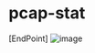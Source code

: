 # pcap-stat
[EndPoint]
![image](https://user-images.githubusercontent.com/59923602/219250270-a4420549-3c9c-4525-b0bc-c40eace239c6.png)
